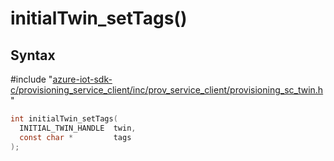 # initialTwin_setTags()

## Syntax

\#include "[azure-iot-sdk-c/provisioning_service_client/inc/prov_service_client/provisioning_sc_twin.h](../iot-c-ref-provisioning-sc-twin-h.md)"  
```C
int initialTwin_setTags(
  INITIAL_TWIN_HANDLE  twin,
  const char *         tags
);
```

